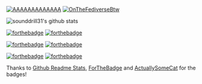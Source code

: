 [![AAAAAAAAAAAAA](https://actuallysomecat.github.io/blog/assets/images/buttons/aaaaaaaaaaa.gif)](https://actuallysomecat.github.io) [![OnTheFediverseBtw](https://actuallysomecat.github.io/blog/assets/images/buttons/88x31_imonthefediversebtw.png)](https://infosec.exchange/@sounddrill)

![sounddrill31's github stats](https://github-readme-stats.vercel.app/api?username=sounddrill31&show_icons=true&theme=solarized-dark)

[![forthebadge](https://forthebadge.com/images/badges/reading-6th-grade-level.svg)](https://forthebadge.com) [![forthebadge](https://forthebadge.com/images/badges/works-on-my-machine.svg)](https://forthebadge.com)

[![forthebadge](https://forthebadge.com/images/badges/does-not-contain-msg.svg)](https://forthebadge.com) [![forthebadge](https://forthebadge.com/images/badges/contains-tasty-spaghetti-code.svg)](https://forthebadge.com)


[![forthebadge](https://forthebadge.com/images/badges/contains-technical-debt.svg)](https://forthebadge.com) [![forthebadge](https://forthebadge.com/images/badges/it-works-dont-know-how.svg)](https://forthebadge.com)

Thanks to [Github Readme Stats](https://github.com/anuraghazra/github-readme-stats), [ForTheBadge](https://forthebadge.com/) and [ActuallySomeCat](https://actuallysomecat.github.io) for the badges!

